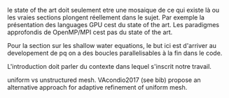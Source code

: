 le state of the art doit seulement etre une mosaique de ce qui existe là ou les vraies sections plongent réellement dans le sujet. Par exemple la présentation des languages GPU cest du state of the art. Les paradigmes approfondis de OpenMP/MPI cest pas du state of the art.

Pour la section sur les shallow water equations, le but ici est d'arriver au developement de pq on a des boucles parallelisables à la fin dans le code.

L'introduction doit parler du contexte dans lequel s'inscrit notre travail.

uniform vs unstructured mesh. VAcondio2017 (see bib) propose an alternative
approach for adaptive refinement of uniform mesh.